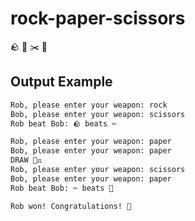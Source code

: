 # rock-paper-scissors
🪨 📄 ✂️ 🔫

## Output Example
```zsh
Rob, please enter your weapon: rock
Bob, please enter your weapon: scissors
Rob beat Bob: 🪨 beats ✂️

Rob, please enter your weapon: paper
Bob, please enter your weapon: paper
DRAW 🤝⚖️
Rob, please enter your weapon: scissors
Bob, please enter your weapon: paper
Rob beat Bob: ✂️ beats 📄

Rob won! Congratulations! 🎉
```
